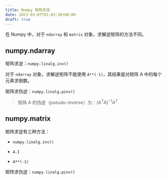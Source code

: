 ```yaml
---
title: Numpy 矩阵求逆
date: 2023-03-07T01:03:38+08:00
draft: true
---
```



在 Numpy 中，对于 `ndarray` 和 `matrix` 对象，求解逆矩阵的方法不同。

## numpy.ndarray

矩阵求逆：`numpy.linalg.inv()`

对于 `ndarray` 对象，求解逆矩阵不能使用 `A**(-1)`，其结果是对矩阵 A 中的每个元素求倒数。

矩阵求伪逆：`numpy.linalg.pinv()`

> 矩阵 A 的伪逆（pseudo-inverse）为：$(A^TA)^{-1}A^T$

## numpy.matrix

矩阵求逆有三种方法：

- `numpy.linalg.inv()`

- `A.I`
- `A**(-1)`

矩阵求伪逆：`numpy.linalg.pinv()`